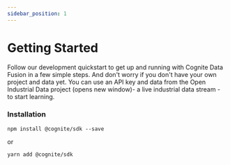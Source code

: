 ```yaml
---
sidebar_position: 1
---
```


# Getting Started

Follow our development quickstart to get up and running with Cognite Data Fusion in a few simple steps. And don't worry if you don't have your own project and data yet. You can use an API key and data from the Open Industrial Data project (opens new window)- a live industrial data stream - to start learning.


<!-- # Cognite SDK Introduction -->

<!-- Let's discover **Docusaurus in less than 5 minutes**. -->

### Installation

<!-- Get started by **creating a new site**. -->
<!-- 
Or **try Docusaurus immediately** with **[docusaurus.new](https://docusaurus.new)**.

## Generate a new site -->

<!-- Generate a new Docusaurus site using the **classic template**: -->

```shell
npm install @cognite/sdk --save
```

or

```shell
yarn add @cognite/sdk
```

<!-- 
Run the development server:

```shell
cd my-website

npx docusaurus start
``` -->
<!-- 
Your site starts at `http://localhost:3000`.

Open `docs/intro.md` and edit some lines: the site **reloads automatically** and displays your changes. -->

